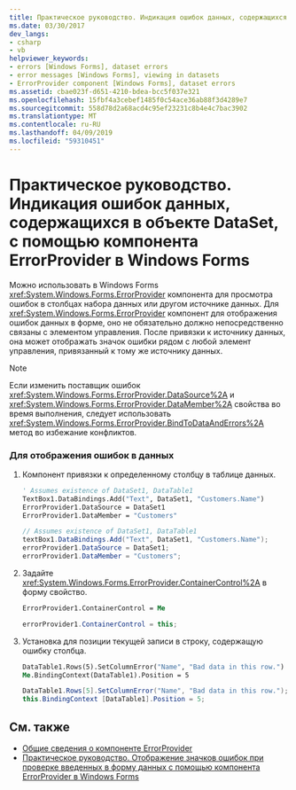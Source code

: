 ```yaml
---
title: Практическое руководство. Индикация ошибок данных, содержащихся в объекте DataSet, с помощью компонента ErrorProvider в Windows Forms
ms.date: 03/30/2017
dev_langs:
- csharp
- vb
helpviewer_keywords:
- errors [Windows Forms], dataset errors
- error messages [Windows Forms], viewing in datasets
- ErrorProvider component [Windows Forms], dataset errors
ms.assetid: cbae023f-d651-4210-bdea-bcc5f037e321
ms.openlocfilehash: 15fbf4a3cebef1485f0c54ace36ab88f3d4289e7
ms.sourcegitcommit: 558d78d2a68acd4c95ef23231c8b4e4c7bac3902
ms.translationtype: MT
ms.contentlocale: ru-RU
ms.lasthandoff: 04/09/2019
ms.locfileid: "59310451"
---
```

# <a name="how-to-view-errors-within-a-dataset-with-the-windows-forms-errorprovider-component"></a>Практическое руководство. Индикация ошибок данных, содержащихся в объекте DataSet, с помощью компонента ErrorProvider в Windows Forms
Можно использовать в Windows Forms <xref:System.Windows.Forms.ErrorProvider> компонента для просмотра ошибок в столбцах набора данных или другом источнике данных. Для <xref:System.Windows.Forms.ErrorProvider> компонент для отображения ошибок данных в форме, оно не обязательно должно непосредственно связаны с элементом управления. После привязки к источнику данных, она может отображать значок ошибки рядом с любой элемент управления, привязанный к тому же источнику данных.  
  
> [!NOTE]
>  Если изменить поставщик ошибок <xref:System.Windows.Forms.ErrorProvider.DataSource%2A> и <xref:System.Windows.Forms.ErrorProvider.DataMember%2A> свойства во время выполнения, следует использовать <xref:System.Windows.Forms.ErrorProvider.BindToDataAndErrors%2A> метод во избежание конфликтов.  
  
### <a name="to-display-data-errors"></a>Для отображения ошибок в данных  
  
1. Компонент привязки к определенному столбцу в таблице данных.  
  
    ```vb  
    ' Assumes existence of DataSet1, DataTable1  
    TextBox1.DataBindings.Add("Text", DataSet1, "Customers.Name")  
    ErrorProvider1.DataSource = DataSet1  
    ErrorProvider1.DataMember = "Customers"  
    ```  
  
    ```csharp  
    // Assumes existence of DataSet1, DataTable1  
    textBox1.DataBindings.Add("Text", DataSet1, "Customers.Name");  
    errorProvider1.DataSource = DataSet1;  
    errorProvider1.DataMember = "Customers";  
    ```  
  
2. Задайте <xref:System.Windows.Forms.ErrorProvider.ContainerControl%2A> в форму свойство.  
  
    ```vb  
    ErrorProvider1.ContainerControl = Me  
    ```  
  
    ```csharp  
    errorProvider1.ContainerControl = this;  
    ```  
  
3. Установка для позиции текущей записи в строку, содержащую ошибку столбца.  
  
    ```vb  
    DataTable1.Rows(5).SetColumnError("Name", "Bad data in this row.")  
    Me.BindingContext(DataTable1).Position = 5  
    ```  
  
    ```csharp  
    DataTable1.Rows[5].SetColumnError("Name", "Bad data in this row.");  
    this.BindingContext [DataTable1].Position = 5;  
    ```  
  
## <a name="see-also"></a>См. также

- [Общие сведения о компоненте ErrorProvider](errorprovider-component-overview-windows-forms.md)
- [Практическое руководство. Отображение значков ошибок при проверке введенных в форму данных с помощью компонента ErrorProvider в Windows Forms](display-error-icons-for-form-validation-with-wf-errorprovider.md)
